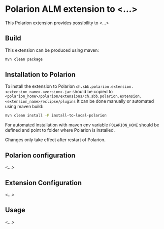 # Polarion ALM extension to <...>

This Polarion extension provides possibility to <...>
## Build

This extension can be produced using maven:
```bash
mvn clean package
```

## Installation to Polarion

To install the extension to Polarion `ch.sbb.polarion.extension.<extension_name>-<version>.jar`
should be copied to `<polarion_home>/polarion/extensions/ch.sbb.polarion.extension.<extension_name>/eclipse/plugins`
It can be done manually or automated using maven build:
```bash
mvn clean install -P install-to-local-polarion
```
For automated installation with maven env variable `POLARION_HOME` should be defined and point to folder where Polarion is installed.

Changes only take effect after restart of Polarion.

## Polarion configuration

<...>


## Extension Configuration

<...>


## Usage

<...>
